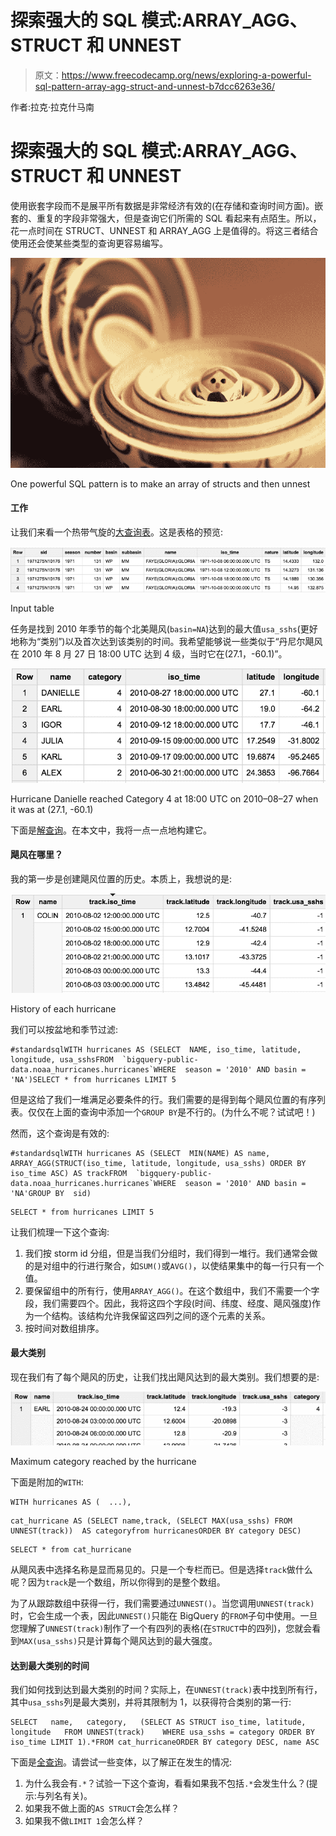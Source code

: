 # 探索强大的 SQL 模式:ARRAY_AGG、STRUCT 和 UNNEST

> 原文：<https://www.freecodecamp.org/news/exploring-a-powerful-sql-pattern-array-agg-struct-and-unnest-b7dcc6263e36/>

作者:拉克·拉克什马南

# 探索强大的 SQL 模式:ARRAY_AGG、STRUCT 和 UNNEST

使用嵌套字段而不是展平所有数据是非常经济有效的(在存储和查询时间方面)。嵌套的、重复的字段非常强大，但是查询它们所需的 SQL 看起来有点陌生。所以，花一点时间在 STRUCT、UNNEST 和 ARRAY_AGG 上是值得的。将这三者结合使用还会使某些类型的查询更容易编写。

![YBD8Jpszpmuf7POYIgYrbfByuZLwxaia5dfm](img/f6e897db758a8fb2b7e664cba89a2af9.png)

One powerful SQL pattern is to make an array of structs and then unnest

#### 工作

让我们来看一个热带气旋的[大查询表](https://bigquery.cloud.google.com/table/bigquery-public-data:noaa_hurricanes.hurricanes?tab=details)。这是表格的预览:

![A3D0RoogzGHZiPHVDiGvz-Rn1boHXqeNFM16](img/1b4dd0318fd42a8cf8deebb003587905.png)

Input table

任务是找到 2010 年季节的每个北美飓风(`basin=NA`)达到的最大值`usa_sshs`(更好地称为“类别”)以及首次达到该类别的时间。我希望能够说一些类似于“丹尼尔飓风在 2010 年 8 月 27 日 18:00 UTC 达到 4 级，当时它在(27.1，-60.1)”。

![l0f57RzxyBwDffbMQ4tkZZ2RTV5BcaLVaJjy](img/130c818a7758eeb28d4268a197567d1d.png)

Hurricane Danielle reached Category 4 at 18:00 UTC on 2010–08–27 when it was at (27.1, -60.1)

下面是[解查询](https://bigquery.cloud.google.com/savedquery/706124400321:cefd97430e124f0f8e79121775f9cd08)。在本文中，我将一点一点地构建它。

#### 飓风在哪里？

我的第一步是创建飓风位置的历史。本质上，我想说的是:

![oTV14rnO5XlFpmHbqTE2TWNgj5jjHnSPmQtB](img/4290c4ac90a79b14430b6835197d3b95.png)

History of each hurricane

我们可以按盆地和季节过滤:

```
#standardsqlWITH hurricanes AS (SELECT  NAME, iso_time, latitude, longitude, usa_sshsFROM  `bigquery-public-data.noaa_hurricanes.hurricanes`WHERE  season = '2010' AND basin = 'NA')SELECT * from hurricanes LIMIT 5
```

但是这给了我们一堆满足必要条件的行。我们需要的是得到每个飓风位置的有序列表。仅仅在上面的查询中添加一个`GROUP BY`是不行的。(为什么不呢？试试吧！)

然而，这个查询是有效的:

```
#standardsqlWITH hurricanes AS (SELECT  MIN(NAME) AS name,  ARRAY_AGG(STRUCT(iso_time, latitude, longitude, usa_sshs) ORDER BY iso_time ASC) AS trackFROM  `bigquery-public-data.noaa_hurricanes.hurricanes`WHERE  season = '2010' AND basin = 'NA'GROUP BY  sid)
```

```
SELECT * from hurricanes LIMIT 5
```

让我们梳理一下这个查询:

1.  我们按 storm id 分组，但是当我们分组时，我们得到一堆行。我们通常会做的是对组中的行进行聚合，如`SUM()`或`AVG()`，以使结果集中的每一行只有一个值。
2.  要保留组中的所有行，使用`ARRAY_AGG()`。在这个数组中，我们不需要一个字段，我们需要四个。因此，我将这四个字段(时间、纬度、经度、飓风强度)作为一个结构。该结构允许我保留这四列之间的逐个元素的关系。
3.  按时间对数组排序。

#### 最大类别

现在我们有了每个飓风的历史，让我们找出飓风达到的最大类别。我们想要的是:

![bdI7YqSjFVRpVU0blYugjN6jySidLTdVwmfp](img/9fe5e407a1c3b3531dfd6748c2d925a8.png)

Maximum category reached by the hurricane

下面是附加的`WITH`:

```
WITH hurricanes AS (  ...),
```

```
cat_hurricane AS (SELECT name,track, (SELECT MAX(usa_sshs) FROM UNNEST(track))  AS categoryfrom hurricanesORDER BY category DESC)
```

```
SELECT * from cat_hurricane
```

从飓风表中选择名称是显而易见的。只是一个专栏而已。但是选择`track`做什么呢？因为`track`是一个数组，所以你得到的是整个数组。

为了从跟踪数组中获得一行，我们需要通过`UNNEST()`。当您调用`UNNEST(track)`时，它会生成一个表，因此`UNNEST()`只能在 BigQuery 的`FROM`子句中使用。一旦您理解了`UNNEST(track)`制作了一个有四列的表格(在`STRUCT`中的四列)，您就会看到`MAX(usa_sshs)`只是计算每个飓风达到的最大强度。

#### 达到最大类别的时间

我们如何找到达到最大类别的时间？实际上，在`UNNEST(track)`表中找到所有行，其中`usa_sshs`列是最大类别，并将其限制为 1，以获得符合类别的第一行:

```
SELECT   name,   category,   (SELECT AS STRUCT iso_time, latitude, longitude   FROM UNNEST(track)    WHERE usa_sshs = category ORDER BY iso_time LIMIT 1).*FROM cat_hurricaneORDER BY category DESC, name ASC
```

下面是[全查询](https://bigquery.cloud.google.com/savedquery/706124400321:cefd97430e124f0f8e79121775f9cd08)。请尝试一些变体，以了解正在发生的情况:

1.  为什么我会有`.*`？试验一下这个查询，看看如果我不包括`.*`会发生什么？(提示:与列名有关)。
2.  如果我不做上面的`AS STRUCT`会怎么样？
3.  如果我不做`LIMIT 1`会怎么样？